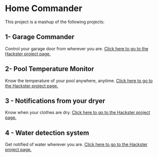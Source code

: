 # Home Commander

This project is a mashup of the following projects:

## 1- Garage Commander

Control your garage door from wherever you are.
[Click here to go to the Hackster project page.](https://www.hackster.io/gusgonnet/garage-commander-30383a "Visit the Hackster page")

## 2- Pool Temperature Monitor

Know the temperature of your pool anywhere, anytime.
[Click here to go to the Hackster project page.](https://www.hackster.io/gusgonnet/pool-temperature-monitor-5331f2 "Visit the Hackster page")

## 3 - Notifications from your dryer 

Know when your clothes are dry.
[Click here to go to the Hackster project page.](https://www.hackster.io/gusgonnet/notifications-from-your-dryer-f98695 "Visit the Hackster page")

## 4 - Water detection system 

Get notified of water wherever you are.
[Click here to go to the Hackster project page.](https://www.hackster.io/gusgonnet/water-detection-system-227b08 "Visit the Hackster page")

